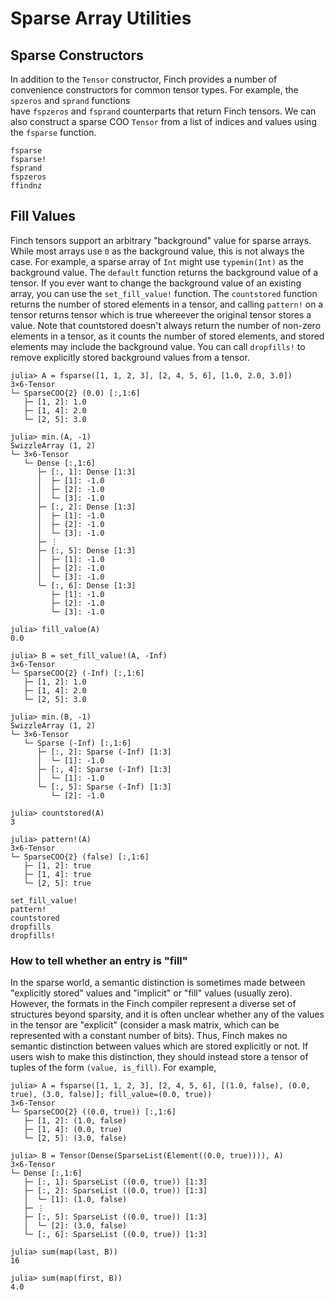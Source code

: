 # Sparse Array Utilities

## Sparse Constructors

In addition to the `Tensor` constructor, Finch provides a number of convenience
constructors for common tensor types. For example, the `spzeros` and `sprand` functions   
have `fspzeros` and `fsprand` counterparts that return Finch tensors. We can also construct
a sparse COO `Tensor` from a list of indices and values using the `fsparse` function.

```@docs
fsparse
fsparse!
fsprand
fspzeros
ffindnz
```

## Fill Values

Finch tensors support an arbitrary "background" value for sparse arrays. While most arrays use `0` as the background value, this is not always the case. For example, a sparse array of `Int` might use `typemin(Int)` as the background value. The `default` function returns the background value of a tensor. If you ever want to change the background value of an existing array, you can use the `set_fill_value!` function. The `countstored` function returns the number of stored elements in a tensor, and calling `pattern!` on a tensor returns tensor which is true whereever the original tensor stores a value. Note that countstored doesn't always return the number of non-zero elements in a tensor, as it counts the number of stored elements, and stored elements may include the background value. You can call `dropfills!` to remove explicitly stored background values from a tensor.

```jldoctest example1; setup = :(using Finch)
julia> A = fsparse([1, 1, 2, 3], [2, 4, 5, 6], [1.0, 2.0, 3.0])
3×6-Tensor
└─ SparseCOO{2} (0.0) [:,1:6]
   ├─ [1, 2]: 1.0
   ├─ [1, 4]: 2.0
   └─ [2, 5]: 3.0

julia> min.(A, -1)
SwizzleArray (1, 2)
└─ 3×6-Tensor
   └─ Dense [:,1:6]
      ├─ [:, 1]: Dense [1:3]
      │  ├─ [1]: -1.0
      │  ├─ [2]: -1.0
      │  └─ [3]: -1.0
      ├─ [:, 2]: Dense [1:3]
      │  ├─ [1]: -1.0
      │  ├─ [2]: -1.0
      │  └─ [3]: -1.0
      ├─ ⋮
      ├─ [:, 5]: Dense [1:3]
      │  ├─ [1]: -1.0
      │  ├─ [2]: -1.0
      │  └─ [3]: -1.0
      └─ [:, 6]: Dense [1:3]
         ├─ [1]: -1.0
         ├─ [2]: -1.0
         └─ [3]: -1.0

julia> fill_value(A)
0.0

julia> B = set_fill_value!(A, -Inf)
3×6-Tensor
└─ SparseCOO{2} (-Inf) [:,1:6]
   ├─ [1, 2]: 1.0
   ├─ [1, 4]: 2.0
   └─ [2, 5]: 3.0

julia> min.(B, -1)
SwizzleArray (1, 2)
└─ 3×6-Tensor
   └─ Sparse (-Inf) [:,1:6]
      ├─ [:, 2]: Sparse (-Inf) [1:3]
      │  └─ [1]: -1.0
      ├─ [:, 4]: Sparse (-Inf) [1:3]
      │  └─ [1]: -1.0
      └─ [:, 5]: Sparse (-Inf) [1:3]
         └─ [2]: -1.0

julia> countstored(A)
3

julia> pattern!(A)
3×6-Tensor
└─ SparseCOO{2} (false) [:,1:6]
   ├─ [1, 2]: true
   ├─ [1, 4]: true
   └─ [2, 5]: true

```

```@docs
set_fill_value!
pattern!
countstored
dropfills
dropfills!
```

### How to tell whether an entry is "fill"

In the sparse world, a semantic distinction is sometimes made between
"explicitly stored" values and "implicit" or "fill" values (usually zero).
However, the formats in the Finch compiler represent a diverse set of structures
beyond sparsity, and it is often unclear whether any of the values in the tensor
are "explicit" (consider a mask matrix, which can be represented with a constant
number of bits). Thus, Finch makes no semantic distinction between values which
are stored explicitly or not. If users wish to make this distinction, they should
instead store a tensor of tuples of the form `(value, is_fill)`. For example,

```jldoctest example3; setup = :(using Finch)
julia> A = fsparse([1, 1, 2, 3], [2, 4, 5, 6], [(1.0, false), (0.0, true), (3.0, false)]; fill_value=(0.0, true))
3×6-Tensor
└─ SparseCOO{2} ((0.0, true)) [:,1:6]
   ├─ [1, 2]: (1.0, false)
   ├─ [1, 4]: (0.0, true)
   └─ [2, 5]: (3.0, false)

julia> B = Tensor(Dense(SparseList(Element((0.0, true)))), A)
3×6-Tensor
└─ Dense [:,1:6]
   ├─ [:, 1]: SparseList ((0.0, true)) [1:3]
   ├─ [:, 2]: SparseList ((0.0, true)) [1:3]
   │  └─ [1]: (1.0, false)
   ├─ ⋮
   ├─ [:, 5]: SparseList ((0.0, true)) [1:3]
   │  └─ [2]: (3.0, false)
   └─ [:, 6]: SparseList ((0.0, true)) [1:3]

julia> sum(map(last, B))
16

julia> sum(map(first, B))
4.0

```